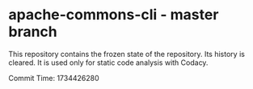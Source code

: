# apache-commons-cli - master branch

This repository contains the frozen state of the repository.
Its history is cleared. It is used only for static code
analysis with Codacy.

Commit Time: 1734426280